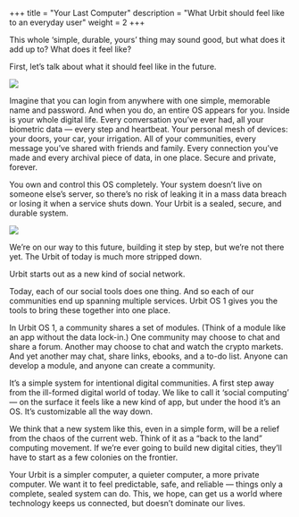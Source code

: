 +++
title = "Your Last Computer"
description = "What Urbit should feel like to an everyday user"
weight = 2
+++

This whole ‘simple, durable, yours’ thing may sound good, but what does it add up to? What does it feel like?

First, let’s talk about what it should feel like in the future.

<picture class="full mt4 mb4 c3-11-lg">
<source srcset="https://media.urbit.org/site/understanding-urbit/your-last-computer/last-computer-1.png,
https://media.urbit.org/site/understanding-urbit/your-last-computer/last-computer-1%402x.png 2x">
<img src="https://media.urbit.org/site/understanding-urbit/your-last-computer/last-computer-1%402x.png"/>
</picture>

Imagine that you can login from anywhere with one simple, memorable name and password. And when you do, an entire OS appears for you. Inside is your whole digital life. Every conversation you’ve ever had, all your biometric data — every step and heartbeat. Your personal mesh of devices: your doors, your car, your irrigation. All of your communities, every message you’ve shared with friends and family. Every connection you’ve made and every archival piece of data, in one place. Secure and private, forever.

You own and control this OS completely. Your system doesn’t live on someone else’s server, so there’s no risk of leaking it in a mass data breach or losing it when a service shuts down. Your Urbit is a sealed, secure, and durable system.

<picture class="full mt4 mb4 c3-11-lg">
<source srcset="https://media.urbit.org/site/understanding-urbit/your-last-computer/last-computer-2.png,
https://media.urbit.org/site/understanding-urbit/your-last-computer/last-computer-2%402x.png 2x,
https://media.urbit.org/site/understanding-urbit/your-last-computer/last-computer-2%403x.svg 3x">
<img src="https://media.urbit.org/site/understanding-urbit/your-last-computer/last-computer-2%402x.png"/>
</picture>

We’re on our way to this future, building it step by step, but we’re not there yet. The Urbit of today is much more stripped down.

Urbit starts out as a new kind of social network.

Today, each of our social tools does one thing. And so each of our communities end up spanning multiple services. Urbit OS 1 gives you the tools to bring these together into one place.

In Urbit OS 1, a community shares a set of modules. (Think of a module like an app without the data lock-in.) One community may choose to chat and share a forum. Another may choose to chat and watch the crypto markets. And yet another may chat, share links, ebooks, and a to-do list. Anyone can develop a module, and anyone can create a community.

It’s a simple system for intentional digital communities. A first step away from the ill-formed digital world of today. We like to call it ‘social computing’ — on the surface it feels like a new kind of app, but under the hood it’s an OS. It’s customizable all the way down.

We think that a new system like this, even in a simple form, will be a relief from the chaos of the current web. Think of it as a “back to the land” computing movement. If we’re ever going to build new digital cities, they’ll have to start as a few colonies on the frontier.

Your Urbit is a simpler computer, a quieter computer, a more private computer. We want it to feel predictable, safe, and reliable — things only a complete, sealed system can do. This, we hope, can get us a world where technology keeps us connected, but doesn’t dominate our lives.
